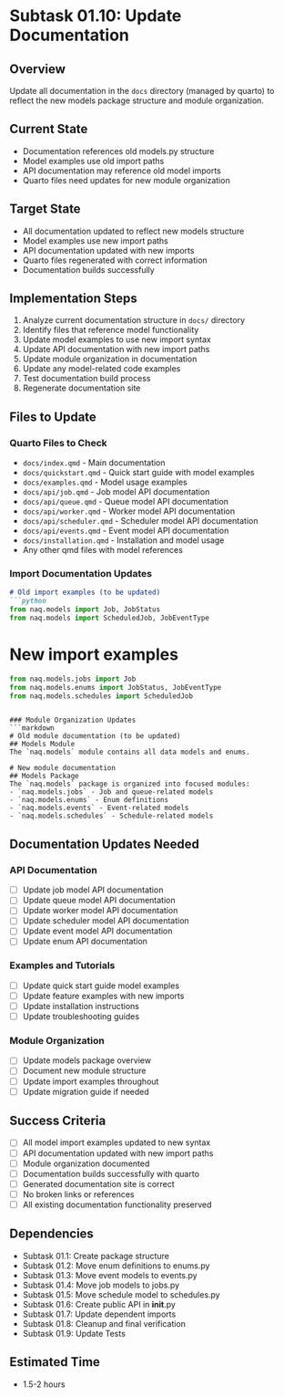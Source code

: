 # Subtask 01.10: Update Documentation

## Overview
Update all documentation in the `docs` directory (managed by quarto) to reflect the new models package structure and module organization.

## Current State
- Documentation references old models.py structure
- Model examples use old import paths
- API documentation may reference old model imports
- Quarto files need updates for new module organization

## Target State
- All documentation updated to reflect new models structure
- Model examples use new import paths
- API documentation updated with new imports
- Quarto files regenerated with correct information
- Documentation builds successfully

## Implementation Steps
1. Analyze current documentation structure in `docs/` directory
2. Identify files that reference model functionality
3. Update model examples to use new import syntax
4. Update API documentation with new import paths
5. Update module organization in documentation
6. Update any model-related code examples
7. Test documentation build process
8. Regenerate documentation site

## Files to Update

### Quarto Files to Check
- `docs/index.qmd` - Main documentation
- `docs/quickstart.qmd` - Quick start guide with model examples
- `docs/examples.qmd` - Model usage examples
- `docs/api/job.qmd` - Job model API documentation
- `docs/api/queue.qmd` - Queue model API documentation
- `docs/api/worker.qmd` - Worker model API documentation
- `docs/api/scheduler.qmd` - Scheduler model API documentation
- `docs/api/events.qmd` - Event model API documentation
- `docs/installation.qmd` - Installation and model usage
- Any other qmd files with model references

### Import Documentation Updates
```markdown
# Old import examples (to be updated)
```python
from naq.models import Job, JobStatus
from naq.models import ScheduledJob, JobEventType
```

# New import examples
```python
from naq.models.jobs import Job
from naq.models.enums import JobStatus, JobEventType
from naq.models.schedules import ScheduledJob
```
```

### Module Organization Updates
```markdown
# Old module documentation (to be updated)
## Models Module
The `naq.models` module contains all data models and enums.

# New module documentation
## Models Package
The `naq.models` package is organized into focused modules:
- `naq.models.jobs` - Job and queue-related models
- `naq.models.enums` - Enum definitions
- `naq.models.events` - Event-related models
- `naq.models.schedules` - Schedule-related models
```

## Documentation Updates Needed

### API Documentation
- [ ] Update job model API documentation
- [ ] Update queue model API documentation
- [ ] Update worker model API documentation
- [ ] Update scheduler model API documentation
- [ ] Update event model API documentation
- [ ] Update enum API documentation

### Examples and Tutorials
- [ ] Update quick start guide model examples
- [ ] Update feature examples with new imports
- [ ] Update installation instructions
- [ ] Update troubleshooting guides

### Module Organization
- [ ] Update models package overview
- [ ] Document new module structure
- [ ] Update import examples throughout
- [ ] Update migration guide if needed

## Success Criteria
- [ ] All model import examples updated to new syntax
- [ ] API documentation updated with new import paths
- [ ] Module organization documented
- [ ] Documentation builds successfully with quarto
- [ ] Generated documentation site is correct
- [ ] No broken links or references
- [ ] All existing documentation functionality preserved

## Dependencies
- Subtask 01.1: Create package structure
- Subtask 01.2: Move enum definitions to enums.py
- Subtask 01.3: Move event models to events.py
- Subtask 01.4: Move job models to jobs.py
- Subtask 01.5: Move schedule model to schedules.py
- Subtask 01.6: Create public API in __init__.py
- Subtask 01.7: Update dependent imports
- Subtask 01.8: Cleanup and final verification
- Subtask 01.9: Update Tests

## Estimated Time
- 1.5-2 hours